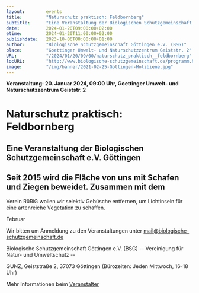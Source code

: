 ```yaml
---
layout:        events
title:         "Naturschutz praktisch: Feldbornberg"
subtitle:      "Eine Veranstaltung der Biologischen Schutzgemeinschaft e.V. Göttingen"
date:          2024-01-20T09:00:00+02:00
etime:         2024-01-20T11:00:00+02:00
publishdate:   2023-10-06T00:00:00+01:00
author:        "Biologische Schutzgemeinschaft Göttingen e.V. (BSG)"
place:         "Goettinger Umwelt- und Naturschutzzentrum Geiststr. 2"
URL:           "/2024/01/20/09/00/naturschutz_praktisch__feldbornberg"
locURL:        "http://www.biologische-schutzgemeinschaft.de/programm.html"
image:         "/img/banner/2021-02-25-Göttingen-Holzbiene.jpg"
---
```


**Veranstaltung: 20. Januar 2024, 09:00 Uhr, Goettinger Umwelt- und Naturschutzzentrum Geiststr. 2**

Naturschutz praktisch: Feldbornberg
===========

Eine Veranstaltung der Biologischen Schutzgemeinschaft e.V. Göttingen
-----------
Seit 2015 wird die Fläche von uns mit Schafen und Ziegen beweidet. Zusammen mit dem
-------------

Verein RüRiG wollen wir selektiv Gebüsche entfernen, um Lichtinseln für eine artenreiche Vegetation zu schaffen.

Februar


Wir bitten um Anmeldung zu den Veranstaltungen unter mail@biologische-schutzgemeinschaft.de

Biologische Schutzgemeinschaft Göttingen e.V. (BSG)
-- Vereinigung für Natur- und Umweltschutz --

GUNZ, Geiststraße 2, 37073 Göttingen (Bürozeiten: Jeden Mittwoch, 16-18 Uhr)


Mehr Informationen beim [Veranstalter](http://www.biologische-schutzgemeinschaft.de/programm.html)
